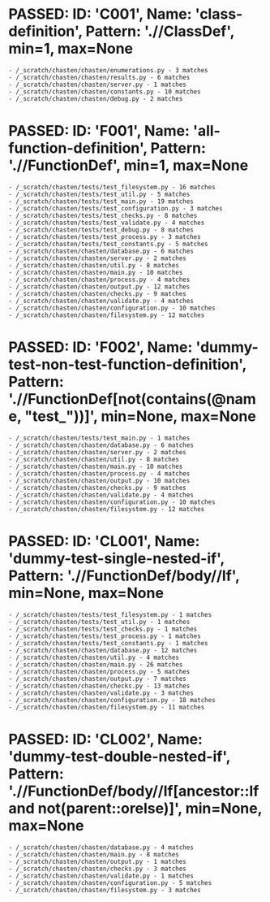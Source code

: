 
# PASSED: **ID:** 'C001', **Name:** 'class-definition', **Pattern:** './/ClassDef', min=1, max=None

    - /_scratch/chasten/chasten/enumerations.py - 3 matches
    - /_scratch/chasten/chasten/results.py - 6 matches
    - /_scratch/chasten/chasten/server.py - 1 matches
    - /_scratch/chasten/chasten/constants.py - 10 matches
    - /_scratch/chasten/chasten/debug.py - 2 matches

# PASSED: **ID:** 'F001', **Name:** 'all-function-definition', **Pattern:** './/FunctionDef', min=1, max=None

    - /_scratch/chasten/tests/test_filesystem.py - 16 matches
    - /_scratch/chasten/tests/test_util.py - 5 matches
    - /_scratch/chasten/tests/test_main.py - 19 matches
    - /_scratch/chasten/tests/test_configuration.py - 3 matches
    - /_scratch/chasten/tests/test_checks.py - 8 matches
    - /_scratch/chasten/tests/test_validate.py - 4 matches
    - /_scratch/chasten/tests/test_debug.py - 8 matches
    - /_scratch/chasten/tests/test_process.py - 3 matches
    - /_scratch/chasten/tests/test_constants.py - 5 matches
    - /_scratch/chasten/chasten/database.py - 6 matches
    - /_scratch/chasten/chasten/server.py - 2 matches
    - /_scratch/chasten/chasten/util.py - 8 matches
    - /_scratch/chasten/chasten/main.py - 10 matches
    - /_scratch/chasten/chasten/process.py - 4 matches
    - /_scratch/chasten/chasten/output.py - 12 matches
    - /_scratch/chasten/chasten/checks.py - 9 matches
    - /_scratch/chasten/chasten/validate.py - 4 matches
    - /_scratch/chasten/chasten/configuration.py - 10 matches
    - /_scratch/chasten/chasten/filesystem.py - 12 matches

# PASSED: **ID:** 'F002', **Name:** 'dummy-test-non-test-function-definition', **Pattern:** './/FunctionDef\[not(contains(@name, "test_"))]', min=None, max=None

    - /_scratch/chasten/tests/test_main.py - 1 matches
    - /_scratch/chasten/chasten/database.py - 6 matches
    - /_scratch/chasten/chasten/server.py - 2 matches
    - /_scratch/chasten/chasten/util.py - 8 matches
    - /_scratch/chasten/chasten/main.py - 10 matches
    - /_scratch/chasten/chasten/process.py - 4 matches
    - /_scratch/chasten/chasten/output.py - 10 matches
    - /_scratch/chasten/chasten/checks.py - 9 matches
    - /_scratch/chasten/chasten/validate.py - 4 matches
    - /_scratch/chasten/chasten/configuration.py - 10 matches
    - /_scratch/chasten/chasten/filesystem.py - 12 matches

# PASSED: **ID:** 'CL001', **Name:** 'dummy-test-single-nested-if', **Pattern:** './/FunctionDef/body//If', min=None, max=None

    - /_scratch/chasten/tests/test_filesystem.py - 1 matches
    - /_scratch/chasten/tests/test_util.py - 1 matches
    - /_scratch/chasten/tests/test_checks.py - 1 matches
    - /_scratch/chasten/tests/test_process.py - 1 matches
    - /_scratch/chasten/tests/test_constants.py - 1 matches
    - /_scratch/chasten/chasten/database.py - 12 matches
    - /_scratch/chasten/chasten/util.py - 4 matches
    - /_scratch/chasten/chasten/main.py - 26 matches
    - /_scratch/chasten/chasten/process.py - 5 matches
    - /_scratch/chasten/chasten/output.py - 7 matches
    - /_scratch/chasten/chasten/checks.py - 13 matches
    - /_scratch/chasten/chasten/validate.py - 3 matches
    - /_scratch/chasten/chasten/configuration.py - 18 matches
    - /_scratch/chasten/chasten/filesystem.py - 11 matches

# PASSED: **ID:** 'CL002', **Name:** 'dummy-test-double-nested-if', **Pattern:** './/FunctionDef/body//If\[ancestor::If and not(parent::orelse)]', min=None, max=None

    - /_scratch/chasten/chasten/database.py - 4 matches
    - /_scratch/chasten/chasten/main.py - 8 matches
    - /_scratch/chasten/chasten/output.py - 1 matches
    - /_scratch/chasten/chasten/checks.py - 3 matches
    - /_scratch/chasten/chasten/validate.py - 1 matches
    - /_scratch/chasten/chasten/configuration.py - 5 matches
    - /_scratch/chasten/chasten/filesystem.py - 3 matches
